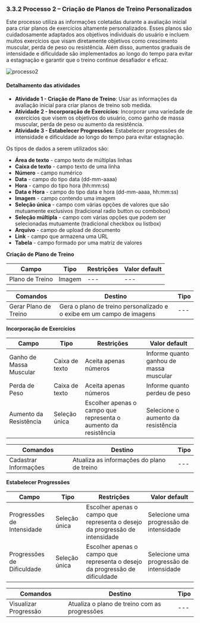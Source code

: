 ### 3.3.2 Processo 2 – Criação de Planos de Treino Personalizados


Este processo utiliza as informações coletadas durante a avaliação inicial  para criar planos de exercícios altamente personalizados. Esses planos são cuidadosamente adaptados aos objetivos individuais do usuário e incluem muitos exercícios que visam diretamente objetivos como crescimento muscular, perda de peso ou resistência. Além disso, aumentos graduais de intensidade e dificuldade são implementados ao longo do tempo para evitar a estagnação e garantir que o treino continue desafiador e eficaz.


![processo2](https://github.com/ICEI-PUC-Minas-PPLES-TI/plf-es-2023-2-ti2-1372100-workoutwiz/assets/130581220/201a1660-6806-46f1-8c48-d6abfd88a711)

#### Detalhamento das atividades

* **Atividade 1 - Criação de Plano de Treino**: Usar as informações da avaliação inicial para criar planos de treino sob medida.
* **Atividade 2 - Incorporação de Exercícios**: Incorporar uma variedade de exercícios que visem os objetivos do usuário, como ganho de massa muscular, perda de peso ou aumento da resistência.
* **Atividade 3 - Estabelecer Progressões**: Estabelecer progressões de intensidade e dificuldade ao longo do tempo para evitar estagnação.


Os tipos de dados a serem utilizados são:

* **Área de texto** - campo texto de múltiplas linhas
* **Caixa de texto** - campo texto de uma linha
* **Número** - campo numérico
* **Data** - campo do tipo data (dd-mm-aaaa)
* **Hora** - campo do tipo hora (hh:mm:ss)
* **Data e Hora** - campo do tipo data e hora (dd-mm-aaaa, hh:mm:ss)
* **Imagem** - campo contendo uma imagem
* **Seleção única** - campo com várias opções de valores que são mutuamente exclusivos (tradicional radio button ou combobox)
* **Seleção múltipla** - campo com várias opções que podem ser selecionadas mutuamente (tradicional checkbox ou listbox)
* **Arquivo** - campo de upload de documento
* **Link** - campo que armazena uma URL
* **Tabela** - campo formado por uma matriz de valores

**Criação de Plano de Treino**

| **Campo**       | **Tipo**         | **Restrições** | **Valor default** |
| ---             | ---              | ---            | ---               |
| Plano de Treino | Imagem | --- | --- |


| **Comandos**         |  **Destino**                   | **Tipo** |
| ---                  | ---                            | ---               |
| Gerar Plano de Treino | Gera o plano de treino personalizado e o exibe em um campo de imagens | --- |


**Incorporação de Exercícios**

| **Campo**       | **Tipo**         | **Restrições** | **Valor default** |
| ---             | ---              | ---            | ---               |
| Ganho de Massa Muscular | Caixa de texto | Aceita apenas números | Informe quanto ganhou de massa muscular |
| Perda de Peso   | Caixa de texto | Aceita apenas números | Informe quanto perdeu de peso |
| Aumento da Resistência | Seleção única | Escolher apenas o campo que representa o aumento da resistência | Selecione o aumento da resistência |

| **Comandos**         |  **Destino**                   | **Tipo**          |
| ---                  | ---                            | ---               |
| Cadastrar Informações| Atualiza as informações do plano de treino | --- |


**Estabelecer Progressões**

| **Campo**       | **Tipo**         | **Restrições** | **Valor default** |
| ---             | ---              | ---            | ---               |
| Progressões de Intensidade | Seleção única | Escolher apenas o campo que representa o desejo da progressão de intensidade | Selecione uma progressão de intensidade |
| Progressões de Dificuldade | Seleção única | Escolher apenas o campo que representa o desejo da progressão de dificuldade | Selecione uma progressão de intensidade |

| **Comandos**         |  **Destino**                   | **Tipo**          |
| ---                  | ---                            | ---               |
| Visualizar Progressão    | Atualiza o plano de treino com as progressões  | --- |
